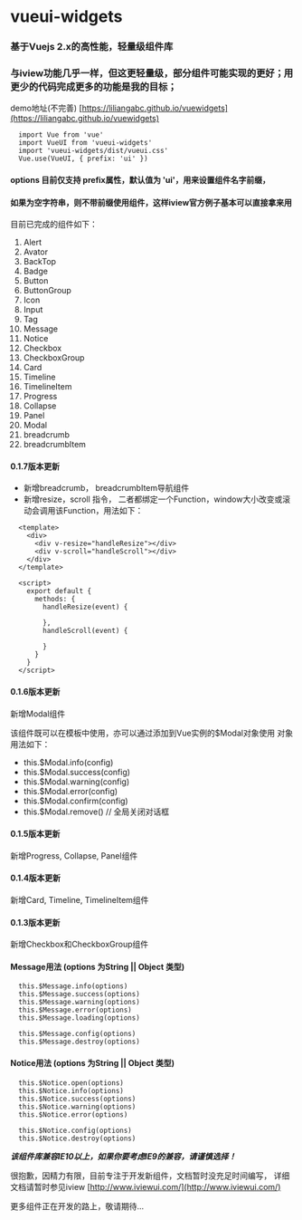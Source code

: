 # vueui-widgets

### 基于Vuejs 2.x的高性能，轻量级组件库

### 与iview功能几乎一样，但这更轻量级，部分组件可能实现的更好；用更少的代码完成更多的功能是我的目标；

demo地址(不完善) [https://liliangabc.github.io/vuewidgets](https://liliangabc.github.io/vuewidgets)

```
  import Vue from 'vue'
  import VueUI from 'vueui-widgets'
  import 'vueui-widgets/dist/vueui.css'
  Vue.use(VueUI, { prefix: 'ui' })
```

#### options 目前仅支持 prefix属性，默认值为 'ui'，用来设置组件名字前缀，
#### 如果为空字符串，则不带前缀使用组件，这样iview官方例子基本可以直接拿来用


目前已完成的组件如下：

1. Alert
2. Avator
3. BackTop
4. Badge
5. Button
6. ButtonGroup
7. Icon
8. Input
9. Tag
10. Message
11. Notice
12. Checkbox
13. CheckboxGroup
14. Card
15. Timeline
16. TimelineItem
17. Progress
18. Collapse
19. Panel
20. Modal
21. breadcrumb
22. breadcrumbItem

#### 0.1.7版本更新
+ 新增breadcrumb， breadcrumbItem导航组件
+ 新增resize，scroll 指令， 二者都绑定一个Function，window大小改变或滚动会调用该Function，用法如下： 

```
  <template>
    <div>
      <div v-resize="handleResize"></div>
      <div v-scroll="handleScroll"></div>
    </div>
  </template>

  <script>
    export default {
      methods: {
        handleResize(event) {

        },
        handleScroll(event) {

        }
      }
    }
  </script>
```

#### 0.1.6版本更新
新增Modal组件

该组件既可以在模板中使用，亦可以通过添加到Vue实例的$Modal对象使用
对象用法如下：

 + this.$Modal.info(config)
 + this.$Modal.success(config)
 + this.$Modal.warning(config)
 + this.$Modal.error(config)
 + this.$Modal.confirm(config)
 + this.$Modal.remove()  // 全局关闭对话框

#### 0.1.5版本更新

新增Progress, Collapse, Panel组件

#### 0.1.4版本更新

新增Card, Timeline, TimelineItem组件

#### 0.1.3版本更新

新增Checkbox和CheckboxGroup组件

#### Message用法 (options 为String || Object 类型)

```
  this.$Message.info(options)
  this.$Message.success(options)
  this.$Message.warning(options)
  this.$Message.error(options)
  this.$Message.loading(options)

  this.$Message.config(options)
  this.$Message.destroy(options)
```

#### Notice用法 (options 为String || Object 类型)

```
  this.$Notice.open(options)
  this.$Notice.info(options)
  this.$Notice.success(options)
  this.$Notice.warning(options)
  this.$Notice.error(options)

  this.$Notice.config(options)
  this.$Notice.destroy(options)
```
***该组件库兼容IE10以上，如果你要考虑IE9的兼容，请谨慎选择！***

很抱歉，因精力有限，目前专注于开发新组件，文档暂时没充足时间编写，
详细文档请暂时参见iview [http://www.iviewui.com/](http://www.iviewui.com/)


更多组件正在开发的路上，敬请期待...